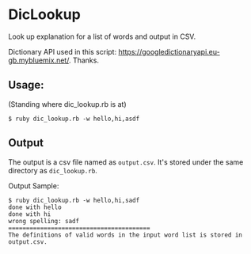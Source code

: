 # DicLookup
Look up explanation for a list of words and output in CSV. 

Dictionary API used in this script: https://googledictionaryapi.eu-gb.mybluemix.net/. Thanks.

## Usage: 
(Standing where dic_lookup.rb is at) 

```
$ ruby dic_lookup.rb -w hello,hi,asdf
```

## Output

The output is a csv file named as `output.csv`. It's stored under the same directory as `dic_lookup.rb`.

Output Sample:

```
$ ruby dic_lookup.rb -w hello,hi,sadf
done with hello
done with hi
wrong spelling: sadf
========================================
The definitions of valid words in the input word list is stored in output.csv.
```

